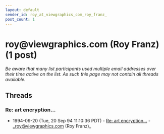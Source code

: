 ```yaml
---
layout: default
sender_id: roy_at_viewgraphics_com_roy_franz_
post_count: 1
---
```


# roy<span>@</span>viewgraphics.com (Roy Franz) (1 post)

_Be aware that many list participants used multiple email addresses over their time active on the list. As such this page may not contain all threads available._

## Threads

### Re:  art encryption...
+ 1994-09-20 (Tue, 20 Sep 94 11:10:36 PDT) - [Re:  art encryption...](/archive/1994/09/48b28a64d67a5bde5e8b7de9112c8e2a3fbc874d4459951dffc4d1ebb5175f8f) - _roy@viewgraphics.com (Roy Franz)_

